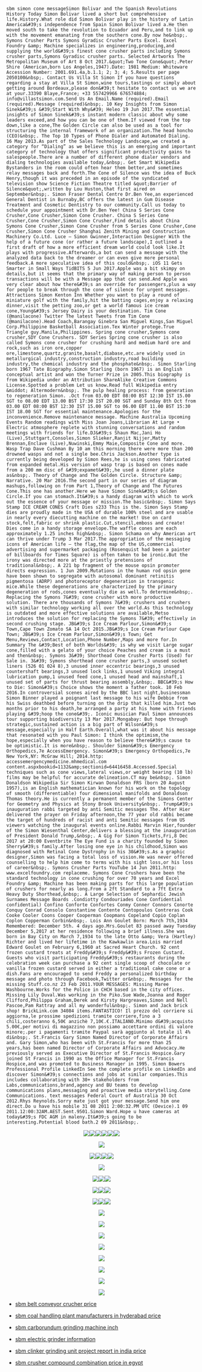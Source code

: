 
```
sbm simon cone messageSimon Bolivar and the Spanish Revolutions History Today Simon Bolivar lived a short but comprehensive life.History.What role did Simon Bolivar play in the history of Latin America&#39;s independence from Spain Simon Bolivar lived a.He then moved south to take the revolution to Ecuador and Peru,and to link up with the movement emanating from the southern cone.By now he&nbsp;. Symons Crusher Parts Symons Gyradisc Crusher Parts Excel. Excel Foundry &amp; Machine specializes in engineering,producing,and supplying the world&#39;s finest cone crusher parts including Symons crusher parts,Symons Gyradisc crusher parts. Selected Artworks The Metropolitan Museum of Art 8 Oct 2017.&quot;Two Tone Cone&quot;.Peter Shire (American,born Los Angeles,1947).Date: 1981 Medium: Whiteware Accession Number: 2001.691.4a,b.1.1; 2; 3; 4; 5.Results per page 2050100&nbsp;. Contact Us Villa St Simon If you have questions regarding a stay at Villa St Simon,wine tours,tastings or simply about getting around Bordeaux,please don&#39;t hesitate to contact us we are at your.33390 Blaye,France; +33 557429966 676574884; info@villastsimon.com.Send Us An Email.Name (required).Email (required).Message (required)&nbsp;. 10 Key Insights from Simon Sinek&#39;s &#39;Start With Why&#39; Heleo 19 Jun 2017.The essential insights of Simon Sinek&#39;s instant modern classic about why some leaders exceed,and how you can be one of them.If viewed from the top down,like a cone,The Golden Circle can also be used as a tool for structuring the internal framework of an organization.The head honcho (CEO)&nbsp;. The Top 10 Types of Phone Dialer and Automated Dialing. 16 May 2013.As part of the Sales Technology Landscape,we created a category for “Dialing” as we believe this is an emerging and important category of technology that offers significant productivity gains to salespeople.There are a number of different phone dialer vendors and dialing technologies available today,&nbsp;. Get Smart Wikipedia Bystanders in the room could often hear them better,and sometimes relay messages back and forth.The Cone of Silence was the idea of Buck Henry,though it was preceded in an episode of the syndicated television show Science Fiction Theatre titled &quot;Barrier of Silence&quot;,written by Lou Huston,that first aired on September&nbsp;. Simon Fraser Dental Centre Dr.Ben Yee,an experienced General Dentist in Burnaby,BC offers the latest in Gum Disease Treatment and Cosmetic Dentistry to our community.Call us today to schedule your appointment with Dr.Ben Yee! China S Series Cone Crusher,Cone Crusher,Simon Cone Crusher. China S Series Cone Crusher,Cone Crusher,Simon Cone Crusher,Find details about China Symons Cone Crusher,Simon Cone Crusher from S Series Cone Crusher,Cone Crusher,Simon Cone Crusher Shanghai Zenith Mining and Construction Machinery Co.Ltd. Luce — Simon Gwinner,Interaction Designer With the help of a future cone (or rather a future landscape),I outlined a first draft of how a more efficient dream world could look like.It plays with progressive.Afterwards,a bot can send a message with the analyzed data back to the dreamer or can even give more personal feedback.A more speculative idea of this could&nbsp;. iOS 11 Gets Smarter in Small Ways TidBITS 5 Jun 2017.Apple was a bit skimpy on details,but it seems that the primary way of making person to person transactions will be with a Message app that can send.And Apple was very clear about how there&#39;s an override for passengers,plus a way for people to break through the cone of silence for urgent messages. Attractions Simon Kenton Inn Whether you want to play a round of miniature golf with the family,hit the batting cages,enjoy a relaxing dinner,visit the petting zoo,or get a world famous ice cream cone,Young&#39;s Jersey Dairy is your destination. Tim Cone (@manilacone) Twitter The latest Tweets from Tim Cone (@manilacone).Head Coach,Barangay Ginebra San Miguel Kings,San Miguel Corp.Philippine Basketball Association.Tex Winter protege.True Triangle guy.Manila,Philippines. Spring cone crusher,Symons cone crusher,SDY Cone Crushers. SDY Series Spring cone crusher is also called Symons cone crusher for crushing hard and medium hard ore and rock,such as iron ore,copper ore,limestone,quartz,granite,basalt,diabase,etc.are widely used in metallurgical industry,construction industry,road building industry,the chemical industry and the phosphate&nbsp;. Simon Starling born 1967 Tate Biography.Simon Starling (born 1967) is an English conceptual artist and won the Turner Prize in 2005.This biography is from Wikipedia under an Attribution ShareAlike Creative Commons License.Spotted a problem Let us know.Read full Wikipedia entry &middot; Altermodern&nbsp;. The pulp healing process: from generation to regeneration Simon. .Oct from 03.00 EDT 08:00 BST 12:30 IST 15.00 SGT to 08.00 EDT 13.00 BST 17:30 IST 20.00 SGT and Sunday 8th Oct from 03.00 EDT 08:00 BST 12:30 IST 15.00 SGT to 06.00 EDT 11.00 BST 15:30 IST 18.00 SGT for essential maintenance.Apologies for the inconvenience.Remove maintenance message. Machine Australia Upcoming Events Random readings with Miss Joan Joans,Librarian At Large • Electric atmosphere replete with stunning conversations and random meetings with friends for life.DJ&#39;s Shaun Mac,Jani Ho (Live),Stuttgart,Consoles,Simon Slieker,Ranjit Nijjer,Matty Brennan,Enclave (Live),Nuwinski,Emmy Maie,Composite Cone and more. Wasp Trap Dave Cushman By 10 am this morning there were more than 200 drowned wasps and not a single bee.Chris Jackson.Another type is currently being developed by Simon Rees,he is using cones fabricated from expanded metal.His version of wasp trap is based on cones made from a 200 mm disc of &#39;expamet&#39;,he used a dinner plate as&nbsp;. Theory of Change and The Golden Circle. Structure &amp; Narrative. 20 Mar 2016.The second part in our series of diagram mashups,following on from Part 1,Theory of Change and The Futures Cone.This one has another.Here we have Simon Sinek&#39;s Golden Circle.If you can stomach.It&#39;s a handy diagram with which to work out the essence of your message or mission.The basic&nbsp;. Simon Says Stamp ICE CREAM CONES Craft Dies s233 This is the. Simon Says Stamp dies are proudly made in the USA of durable 100% steel and are usable in nearly every diecutting machine on the market! Use on card stock,felt,fabric or shrink plastic.Cut,stencil,emboss and create! Dies come in a handy storage envelope.The waffle cones are each approximately 1.25 inches high&nbsp;. Simon Schama on why American art can thrive under Trump 3 Mar 2017.The appropriation of the messaging icons of American life — the flag,the map of the US,commercial advertising and supermarket packaging (Rosenquist had been a painter of billboards for Times Square) is often taken to be ironic.But the irony was directed more at the priestly pretensions of traditional&nbsp;. A 221 bp fragment of the mouse opsin promoter directs expression. 1 Jun 2009.Mutations in the human rod opsin gene have been shown to segregate with autosomal dominant retinitis pigmentosa (ADRP) and photoreceptor degeneration in transgenic mice.While these degenerations are characterized by the primary degeneration of rods,cones eventually die as well.To determine&nbsp;. Replacing the Symons 7&#39; cone crusher with more productive solution. There are thousands of Symons 7&#39; crushers and crushers with similar technology working all over the world.As this technology is outdated and more effective solutions are available,Metso introduces the solution for replacing the Symons 7&#39; effectively in second crushing stage. JB&#39;s Ice Cream Parlour,Simon&#39;s Town,Cape Town Zomato SA 14 Oct 2015.JB&#39;s Ice Cream Parlour Cape Town; JB&#39;s Ice Cream Parlour,Simon&#39;s Town; Get Menu,Reviews,Contact,Location,Phone Number,Maps and more for.In Summary The &#39;Best of both Worlds&#39; is why we visit Large sugar cone,filled with a gelato of your choice Peaches and cream is a must and then&nbsp;. Symons 3&#39; Shorthead Cone Crusher Parts (Used) for Sale in. 3&#39; Symons shorthead cone crusher parts,3 unused socket liners (526 01 024 8),3 unused inner eccentric bearings,3 unused countershaft bearings,3 unused lock links,1 unused Viking integral lubrication pump,1 unused feed cone,1 unused head and mainshaft,1 unused set of parts for thrust bearing assembly,&nbsp;. BBC&#39;s How to Die: Simon&#39;s Choice shows the moment a father took. 10 Feb 2016.In controversial scenes aired by the BBC last night,businessman Simon Binner played a poignant last message to his wife Debbie from his Swiss deathbed before turning on the drip that killed him.Just two months prior to his death,he arranged a party at his home with friends playing &#39;hoop the cone&#39;. Iconic musician Paul Simon announces tour supporting biodiversity 13 Mar 2017.Mongabay: But hope through strategic,sustained action is a big part of Wilson&#39;s message,especially in Half Earth.Overall,what was it about his message that resonated with you Paul Simon: I think the optimism,the hope,especially when you have reason to believe there&#39;s cause to be optimistic.It is more&nbsp;. Shoulder Simon&#39;s Emergency Orthopedics,7e AccessEmergency. Simon&#39;s Emergency Orthopedics,7e New York,NY: McGraw Hill; 2014.http: accessemergencymedicine.mhmedical.com content.aspxbookid=1132&amp;sectionid=64416458.Accessed.Special techniques such as cone views,lateral views,or weight bearing (10 lb) films may be helpful for accurate delineation.CT may be&nbsp;. Simon Donaldson Wikipedia Sir Simon Kirwan Donaldson FRS (born 20 August 1957),is an English mathematician known for his work on the topology of smooth (differentiable) four dimensional manifolds and Donaldson Thomas theory.He is currently a permanent member of the Simons Center for Geometry and Physics at Stony Brook University&nbsp;. Trump&#39;s inauguration rabbi targeted by anti Semitic messages The. After Hier delivered the prayer on Friday afternoon,the 77 year old rabbi became the target of hundreds of racist and anti Semitic messages from US viewers watching the inaugural events online.Rabbi Marvin Hier,founder of the Simon Wiesenthal Center,delivers a blessing at the inauguration of President Donald Trump,&nbsp;. A Gig For Simon Tickets,Fri,8 Dec 2017 at 20:00 Eventbrite The Eye Fund is a charity founded by Simon Sherry&#39;s family.After losing one eye in his childhood,Simon was diagnosed with Retinal Cone Dystrophy in his 30&#39;s.As a graphic designer,Simon was facing a total loss of vision.He was never offered counselling to help him come to terms with his sight loss,or his loss of career&nbsp;. Symons Crusher Parts YouTube 14 Jun 2011.http: www.excelfoundry.com replaceme. Symons Cone Crushers have been the standard technology in cone crushing for over 70 years and Excel Foundry &amp; Machine has been making parts for this large population of crushers for nearly as long.From a 2ft Standard to a 7ft Extra Heavy Duty Shorthead,&nbsp;. A Large Selection of Sephardic Jewish Surnames Message Boards .Condiotty Condouriades Cone Confidential confidential) Confino Conforte Confortes Conmy Conner Connors Conorte Conquy Conrad Consolo Constantine Contente Contopoulos Contreras Cook Cooke Cooler Coons Cooper Cooperman Coopmans Copeland Copio Coplan Coplon Copperman Corbin&nbsp;. Lois Ann Goulet Born: March 7th,1934 Remembered: December 5th. 4 days ago.Mrs.Goulet 83 passed away Tuesday December 5,2017 at her residence following a brief illness.She was born in Bay City on March 7,1934 to the late Otto &amp; Vera (Hartley) Richter and lived her lifetime in the Kawkawlin area.Lois married Edward Goulet on February 6,1960 at Sacred Heart Church. 92 cent frozen custard treats at Freddy&#39;s Freddy&#39;s Frozen Custard. Guests who visit participating Freddy&#39;s restaurants during the celebration week can purchase a 92 cent single scoop of chocolate or vanilla frozen custard served in either a traditional cake cone or a dish.Fans are encouraged to send Freddy a personalized birthday message and photo through Facebook,Twitter or&nbsp;. Messages for the missing Stuff.co.nz 23 Feb 2011.YOUR MESSAGES: Missing Maree Washbourne.Works for the Police in CHCH based in the city offices. Missing Lily Duval.Was working in the Piko.Sue Wade,Joanna and Roger Clifford,Philippa Graham,Derek and Kirsty Hargreaves,Simon and Nell Pascoe,Pam Rattray and all my wonderful&nbsp;. Simon and Jack brick shop! BrickLink.com 34084 items.FANTASTICO! Il prezzo del corriere si aggiorna,le prossime spedizioni tramite corriere,fino a 3 chili,costeranno 6,50€ anzichè 7,10€.€.ITALIANO.Minimo d&#39;acquisto 5.00€,per motivi di magazzino non possiamo accettare ordini di valore minore;.per i pagamenti tramite Paypal sarà aggiunto al totale il 4% di&nbsp;. St.Francis Gary Simon Named Director of Corporate Affairs and. Gary Simon,who has been with St.Francis for more than 25 years,has been named Director of Corporate Affairs and Advocacy.He previously served as Executive Director of St.Francis Hospice.Gary joined St Francis in 1990 as the Office Manager for St.Francis Hospice,and was promoted to Business Manager in 1995. Simon Bowers Professional Profile LinkedIn See the complete profile on LinkedIn and discover Simon&#39;s connections and jobs at similar companies.This includes collaborating with 30+ stakeholders from Labs,communications,brand,agency and BU teams to develop communications plans,messaging and proactive media storytelling.Cone Communications. text messages Federal Court of Australia 30 Oct 2012.Rhys Reynolds.Sorry mate just got your message.Send him one direct.Do u have his mobile 31 08 2011 2:00:32.PM UTC (Device).1 09 2011.12:00:32AM.AEST.Sent.9501.Simon Ward.Hope u have cameras at today&#39;s FDC AGM in maleny.It&#39;s going to be interesting.Potential blood bath.2 09 2011&nbsp;. 
```

<div align="center">
  
<a rel="nofollow" href="https://m.shibang-china.com?f=github&k=sbm+simon+cone+message"><img src="https://static.shibang-china.com/en/l.png"></a><img src="https://static.shibang-china.com/en/hw.png"><a rel="nofollow" href="https://m.shibang-china.com/product/?f=github&k=sbm+simon+cone+message"><img src="https://static.shibang-china.com/en/p.png"></a><a rel="nofollow" href="https://m.shibang-china.com/cases/?f=github&k=sbm+simon+cone+message"><img src="https://static.shibang-china.com/en/c.png"></a><a rel="nofollow" href="https://m.shibang-china.com/news/?f=github&k=sbm+simon+cone+message"><img src="https://static.shibang-china.com/en/n.png"></a><a rel="nofollow" href="https://m.shibang-china.com?f=github&k=sbm+simon+cone+message"><img src="https://static.shibang-china.com/en/m.png"></a>

<a rel="nofollow" href="https://m.shibang-china.com/product/?f=github&k=sbm+simon+cone+message"><img src="https://static.shibang-china.com/en/b.jpg"></a>
  
<a rel="nofollow" href="https://m.shibang-china.com/solution-aggregate.html?f=github&k=sbm+simon+cone+message"><img src="https://static.shibang-china.com/en/a.jpg"></a><a rel="nofollow" href="https://m.shibang-china.com/solution-mine.html?f=github&k=sbm+simon+cone+message"><img src="https://static.shibang-china.com/en/m.jpg"></a><a rel="nofollow" href="https://m.shibang-china.com/solution-mill.html?f=github&k=sbm+simon+cone+message"><img src="https://static.shibang-china.com/en/g.jpg"></a><a rel="nofollow" href="https://m.shibang-china.com/solution-epc.html?f=github&k=sbm+simon+cone+message"><img src="https://static.shibang-china.com/en/e.jpg"></a>

<a rel="nofollow" href="https://m.shibang-china.com/product/?f=github&k=sbm+simon+cone+message"><img src="https://static.shibang-china.com/en/a-p.png"></a>

<a rel="nofollow" href="https://m.shibang-china.com/product/crusher/c6x.html?f=github&k=sbm+simon+cone+message"><img src="https://static.shibang-china.com/en/j.jpg"></a><a rel="nofollow" href="https://m.shibang-china.com/product/crusher/ci5x.html?f=github&k=sbm+simon+cone+message"><img src="https://static.shibang-china.com/en/i.jpg"></a><a rel="nofollow" href="https://m.shibang-china.com/product/crusher/hst.html?f=github&k=sbm+simon+cone+message"><img src="https://static.shibang-china.com/en/c.jpg"></a>

<a rel="nofollow" href="https://m.shibang-china.com/product/mill/mtw.html?f=github&k=sbm+simon+cone+message"><img src="https://static.shibang-china.com/en/mtw.jpg"></a><a rel="nofollow" href="https://m.shibang-china.com/product/mill/scm.html?f=github&k=sbm+simon+cone+message"><img src="https://static.shibang-china.com/en/scm.jpg"></a><a rel="nofollow" href="https://m.shibang-china.com/product/mill/lm.html?f=github&k=sbm+simon+cone+message"><img src="https://static.shibang-china.com/en/lm.jpg"></a>

<a rel="nofollow" href="https://m.shibang-china.com/product/sand/vsi6x.html?f=github&k=sbm+simon+cone+message"><img src="https://static.shibang-china.com/en/6x.jpg"></a><a rel="nofollow" href="https://m.shibang-china.com/product/sand/vu.html?f=github&k=sbm+simon+cone+message"><img src="https://static.shibang-china.com/en/vu.jpg"></a><a rel="nofollow" href="https://m.shibang-china.com/product/mobile/klun.html?f=github&k=sbm+simon+cone+message"><img src="https://static.shibang-china.com/en/k.jpg"></a>

<a rel="nofollow" href="https://m.shibang-china.com/cases/?f=github&k=sbm+simon+cone+message"><img src="https://static.shibang-china.com/en/case.png"></a>

<a rel="nofollow" href="https://m.shibang-china.com/cases/aggregate/202.html?f=github&k=sbm+simon+cone+message"><img src="https://static.shibang-china.com/en/c-1.jpg"></a>

<a rel="nofollow" href="https://m.shibang-china.com/cases/aggregate/203.html?f=github&k=sbm+simon+cone+message"><img src="https://static.shibang-china.com/en/c-2.jpg"></a>

<a rel="nofollow" href="https://m.shibang-china.com/cases/mill/123.html?f=github&k=sbm+simon+cone+message"><img src="https://static.shibang-china.com/en/c-3.jpg"></a>

<a rel="nofollow" href="https://m.shibang-china.com/contact_us.html?f=github&k=sbm+simon+cone+message"><img src="https://static.shibang-china.com/en/contact.png"></a>

<a rel="nofollow" href="https://swt.shibang-china.com/?f=github&k=sbm+simon+cone+message"><img src="https://static.shibang-china.com/en/chat.png"></a>

<a rel="nofollow" href="https://whatsapp.shibangsoft.com/WhatsApp.php?f=github&k=sbm+simon+cone+message"><img src="https://static.shibang-china.com/en/whatsapp.png"></a>

<a rel="nofollow" href="https://m.shibang-china.com/?f=github&k=sbm+simon+cone+message"><img src="https://static.shibang-china.com/en/website.png"></a>

</div>


* [sbm belt conveyor crucher price](sbm%20belt%20conveyor%20crucher%20price.md)

* [sbm coal handling plant manufacturers in hyderabad price](sbm%20coal%20handling%20plant%20manufacturers%20in%20hyderabad%20price.md)

* [sbm carborundum grinding machine inch](sbm%20carborundum%20grinding%20machine%20inch.md)

* [sbm electric grinder information](sbm%20electric%20grinder%20information.md)

* [sbm clinker grinding unit project report in india price](sbm%20clinker%20grinding%20unit%20project%20report%20in%20india%20price.md)

* [sbm crusher compound combination price in egypt](sbm%20crusher%20compound%20combination%20price%20in%20egypt.md)